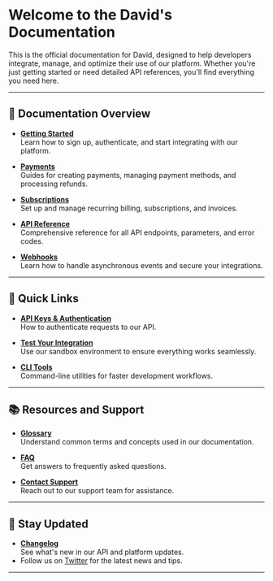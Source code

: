 # Welcome to the David's Documentation

This is the official documentation for David, designed to help developers integrate, manage, and optimize their use of our platform. Whether you're just getting started or need detailed API references, you'll find everything you need here.

---

## 📖 Documentation Overview

- **[Getting Started](getting-started/overview.md)**  
  Learn how to sign up, authenticate, and start integrating with our platform.

- **[Payments](payments/overview.md)**  
  Guides for creating payments, managing payment methods, and processing refunds.

- **[Subscriptions](subscriptions/overview.md)**  
  Set up and manage recurring billing, subscriptions, and invoices.

- **[API Reference](api-reference/index.md)**  
  Comprehensive reference for all API endpoints, parameters, and error codes.

- **[Webhooks](webhooks/overview.md)**  
  Learn how to handle asynchronous events and secure your integrations.

---

## 🚀 Quick Links

- **[API Keys & Authentication](getting-started/authentication.md)**  
  How to authenticate requests to our API.

- **[Test Your Integration](getting-started/testing.md)**  
  Use our sandbox environment to ensure everything works seamlessly.

- **[CLI Tools](developer-tools/cli.md)**  
  Command-line utilities for faster development workflows.

---

## 📚 Resources and Support

- **[Glossary](resources/glossary.md)**  
  Understand common terms and concepts used in our documentation.

- **[FAQ](resources/faq.md)**  
  Get answers to frequently asked questions.

- **[Contact Support](resources/support.md)**  
  Reach out to our support team for assistance.

---

## 🔗 Stay Updated

- **[Changelog](resources/changelog.md)**  
  See what's new in our API and platform updates.
- Follow us on [Twitter](https://twitter.com) for the latest news and tips.

---
